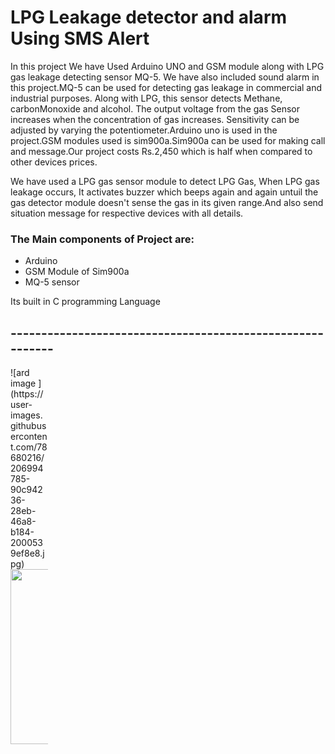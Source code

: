 # LPG Leakage detector and alarm Using SMS Alert

 In this project We have Used Arduino UNO and GSM module along with LPG gas leakage detecting sensor MQ-5. We have also included sound alarm in this project.MQ-5 can be used for detecting gas leakage in commercial and industrial purposes. Along with LPG, this sensor detects Methane, carbonMonoxide and alcohol. The output voltage from the gas Sensor increases when the concentration of gas increases. Sensitivity can be adjusted by varying the potentiometer.Arduino uno is used in the project.GSM modules used is sim900a.Sim900a can be used for making call and message.Our project costs Rs.2,450 which is half when compared to other devices prices.



 We have used a LPG gas sensor module to detect LPG Gas, When LPG gas leakage occurs, It activates buzzer which beeps again and again untuil the gas detector module doesn't sense the gas in its given range.And also send situation message for respective devices with all details.

### The Main components of Project are:
*  Arduino
*  GSM Module of Sim900a
*  MQ-5 sensor

Its built in C programming Language

## ----------------------------------------------------------
<div style="width:60px ; height:60px">
![ard image ](https://user-images.githubusercontent.com/78680216/206994785-90c94236-28eb-46a8-b184-2000539ef8e8.jpg)
<div>

<img src="https://user-images.githubusercontent.com/78680216/206994785-90c94236-28eb-46a8-b184-2000539ef8e8.jpg" width="150" height="280">
